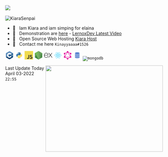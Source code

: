   </a> 
<br>
<br>
<a href="api.lanyard.rest/v1/users/853511872971276288">
        <img src="https://lanyard-profile-readme.vercel.app/api.lanyard.rest/v1/users/853511872971276288?idleMessage=%22May%20The%20Code%20Be%20With%20you%22&borderRadius=25px" />
    </a>
</p>

<p align="left"> <img src="https://komarev.com/ghpvc/?username=kiarasenpai&style=for-the-badge&label=PROFILE+VIEWS" alt="KiaraSenpai" /> </p>



- 💚 &nbsp; Iam Kiara and iam simping for elaina
- 🎉 &nbsp; Demonstration are [here](https://replit.com/@KiaraSenpai) - [LernoxDev Latest Video](https://www.youtube.com/watch?v=G3yhZ78lYK0)
- 👻 &nbsp; Open Source Web Hosting [Kiara Host](https://kiarahost.kiarasenpai.repl.co)
- 📧 &nbsp; Contact me here `Kinayyaaaa#1526`




<code><img height="27" src="https://raw.githubusercontent.com/github/explore/80688e429a7d4ef2fca1e82350fe8e3517d3494d/topics/cpp/cpp.png" alt="cpp"></code>
<code><img height="27" src="https://raw.githubusercontent.com/github/explore/80688e429a7d4ef2fca1e82350fe8e3517d3494d/topics/python/python.png" alt="python"></code>
<code><img height="27" src="https://raw.githubusercontent.com/github/explore/80688e429a7d4ef2fca1e82350fe8e3517d3494d/topics/javascript/javascript.png" alt="javascript"></code>
<code><img height="27" src="https://raw.githubusercontent.com/github/explore/80688e429a7d4ef2fca1e82350fe8e3517d3494d/topics/nodejs/nodejs.png" alt="nodejs"></code>
<code><img height="27" src="https://raw.githubusercontent.com/devicons/devicon/master/icons/express/express-original.svg" alt="expressjs"></code>
<code><img height="27" src="https://raw.githubusercontent.com/github/explore/80688e429a7d4ef2fca1e82350fe8e3517d3494d/topics/react/react.png" alt="react"></code>
<code><img height="27" src="https://raw.githubusercontent.com/github/explore/80688e429a7d4ef2fca1e82350fe8e3517d3494d/topics/graphql/graphql.png" alt="graphql"></code>
<code><img height="27" src="https://raw.githubusercontent.com/github/explore/80688e429a7d4ef2fca1e82350fe8e3517d3494d/topics/sql/sql.png" alt="sql"></code>
<code><img height="27" src="https://encrypted-tbn0.gstatic.com/images?q=tbn%3AANd9GcSTTzPAw-55ssm1Im594xYZ9eRQu2JylrkYLg&usqp=CAU" alt="mongodb"></code>
</code>


<img align="right" height="275" width="375" alt="" src="https://c.tenor.com/e29eXYgnDCYAAAAd/the-journey-of-elaina-majo-no-tabitabi.gif" />


Last Update Today April 03-2022 ``22:55``
